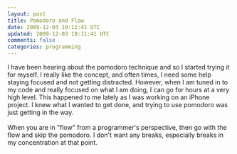 ```yaml
---
layout: post
title: Pomodoro and Flow
date: 2009-12-03 19:11:41 UTC
updated: 2009-12-03 19:11:41 UTC
comments: false
categories: programming
---
```


I have been hearing about the pomodoro technique and so I started trying it for myself.  I really like the concept, and often times, I need some help staying focused and not getting distracted.  However, when I am tuned in to my code and really focused on what I am doing, I can go for hours at a very high level.  This happened to me lately as I was working on an iPhone project.  I knew what I wanted to get done, and trying to use pomodoro was just getting in the way.<br /><br />When you are in "flow" from a programmer's perspective, then go with the flow and skip the pomodoro.  I don't want any breaks, especially breaks in my concentration at that point.